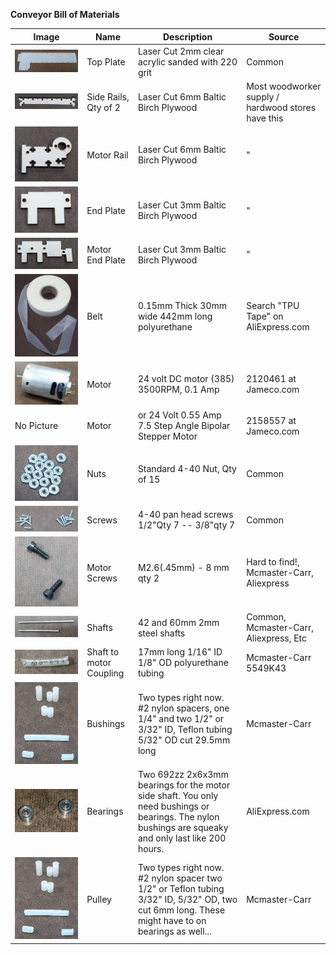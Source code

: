 **Conveyor Bill of Materials**

|Image | Name | Description | Source |
| --- | --- | --- | --- |
|![Top Plate](topPlate.jpg "Top Plate")|Top Plate|Laser Cut 2mm clear acrylic sanded with 220 grit| Common |
|![Side Rails](sideRail.jpg "Side Rails")|Side Rails, Qty of 2|Laser Cut 6mm Baltic Birch Plywood| Most woodworker supply / hardwood stores have this|
|![Motor Rail](motorRail.jpg "Motor Rail")|Motor Rail|Laser Cut 6mm Baltic Birch Plywood| " |
|![End Plate](endPlate.jpg "End Plate")|End Plate|Laser Cut 3mm Baltic Birch Plywood|"|
|![Motor End Plate](motorEndPlate.jpg "Motor End Plate")|Motor End Plate|Laser Cut 3mm Baltic Birch Plywood| "|
|![Belt](belt.jpg "Belt")|Belt|0.15mm Thick 30mm wide 442mm long polyurethane | Search "TPU Tape" on AliExpress.com |
|![Motor](385Motor.jpg "Motor")|Motor|24 volt DC motor (385) 3500RPM, 0.1 Amp | 2120461 at Jameco.com |
|No Picture|Motor|or 24 Volt 0.55 Amp 7.5 Step Angle Bipolar Stepper Motor | 2158557 at Jameco.com |
|![Nuts](nuts.jpg "Nuts")|Nuts| Standard 4-40 Nut, Qty of 15 | Common |
|![Screws](screws.jpg "Screws")|Screws| 4-40 pan head screws 1/2"Qty 7 -- 3/8"qty 7 | Common |
|![Motor Strews](motor-screws.jpg "Motor Screws")|Motor Screws| M2.6(.45mm) - 8 mm qty 2 | Hard to find!, Mcmaster-Carr, Aliexpress |
|![Shafts](shafts.jpg "Shafts")|Shafts|42 and 60mm 2mm steel shafts | Common, Mcmaster-Carr, Aliexpress, Etc |
|![Coupling](coupling.jpg "Coupling")|Shaft to motor Coupling|17mm long 1/16" ID 1/8" OD polyurethane tubing  | Mcmaster-Carr 	5549K43 |
|![Bushings](bushings.jpg "Bushings")|Bushings|Two types right now. #2 nylon spacers, one 1/4" and two 1/2"  or 3/32" ID, Teflon  tubing 5/32" OD cut 29.5mm long | Mcmaster-Carr |
|![Bearings](bearings.jpg "Bearings")|Bearings|Two 692zz 2x6x3mm bearings for the motor side shaft. You only need bushings or bearings. The nylon bushings are squeaky and only last like 200 hours. | AliExpress.com |
|![Pulley](bushings.jpg "Pulley")|Pulley|Two types right now. #2 nylon spacer two 1/2" or Teflon tubing 3/32" ID, 5/32" OD, two cut 6mm long. These might have to on bearings as well...| Mcmaster-Carr |











